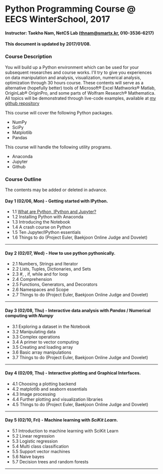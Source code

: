 # Python Programming Course @ EECS WinterSchool, 2017
#### Instructor: Taekho Nam, NetCS Lab (thnam@smartx.kr, 010-3536-6217)
#### This document is updated by 2017/01/08.

### Course Description
You will build up a Python environment which can be used for your subsequent researches and course works. I'll try to give you experiences on data manipulation and analysis, visualization, numerical analysis, optimization through 30 hours course. These contents will serve as a alternative (hopefully better) tools of Microsoft® Excel Mathworks® Matlab, OriginLab® OriginPro, and some parts of Wolfram Research® Mathematica. All topics will be demonstrated through live-code examples, available at [my github repository](https://github.com/TaekhoNam/GIST-EECS-WinterSchool-Python-2017)

This course will cover the following Python packages.
* NumPy
* SciPy
* Matplotlib
* Pandas

This course will handle the following utility programs.
* Anaconda
* Jupyter
* Github

### Course Outline
The contents may be added or deleted in advance.
#### Day 1 (02/06, Mon) - Getting started with IPython.
* 1.1 [What are Python, IPython and Jupyter?](https://github.com/ipython-books/minibook-2nd-code/blob/master/chapter1/12-installation.ipynb)
* 1.2 Installing Python with Anaconda
* 1.3 Introducing the Notebook
* 1.4 A crash course on Python
* 1.5 Ten Jupyter/IPython essentials
* 1.6 Things to do (Project Euler, Baekjoon Online Judge and Dovelet)

- - -
#### Day 2 (02/07, Wed) - How to use python pythonically.
* 2.1 Numbers, Strings and Iterator
* 2.2 Lists, Tuples, Dictionaries, and Sets
* 2.3 #, \, if, while and for loop
* 2.4 Comprehension
* 2.5 Functions, Generators, and Decorators
* 2.6 Namespaces and Scope
* 2.7 Things to do (Project Euler, Baekjoon Online Judge and Dovelet)

- - -
#### Day 3 (02/08, Thu) - Interactive data analysis with *Pandas* / Numerical computing with *Numpy*
* 3.1 Exploring a dataset in the Notebook
* 3.2 Manipulating data
* 3.3 Complex operations
* 3.4 A primer to vector computing
* 3.5 Creating and loading array
* 3.6 Basic array manipulations
* 3.7 Things to do (Project Euler, Baekjoon Online Judge and Dovelet)

- - -
#### Day 4 (02/09, Thu) - Interactive plotting and Graphical Interfaces.
* 4.1 Choosing a plotting backend
* 4.2 matplotlib and seaborn essentials
* 4.3 Image processing
* 4.4 Further plotting and visualization libraries
* 4.5 Things to do (Project Euler, Baekjoon Online Judge and Dovelet)

- - -
#### Day 5 (02/10, Fri) - Machine learning with *SciKit Learn*.
* 5.1 Introduction to machine learning with SciKit Learn
* 5.2 Linear regression
* 5.3 Logistic regression
* 5.4 Multi class classification
* 5.5 Support vector machines
* 5.6 Naive bayes
* 5.7 Decision trees and random forests

- - -
